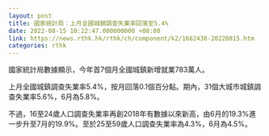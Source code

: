 ```yaml
---
layout: post
title: 國家統計局：上月全國城鎮調查失業率回落至5.4%
date: 2022-08-15 10:22:47.000000000 +08:00
link: https://news.rthk.hk/rthk/ch/component/k2/1662438-20220815.htm
categories: rthk
---
```


國家統計局數據顯示，今年首7個月全國城鎮新增就業783萬人。

上月全國城鎮調查失業率5.4%，按月回落0.1個百分點。期內，31個大城市城鎮調查失業率5.6%，6月為5.8%。

不過，16至24歲人口調查失業率再創2018年有數據以來新高，由6月的19.3%進一步升至7月的19.9%。至於25至59歲人口調查失業率為4.3%，6月為4.5%。
